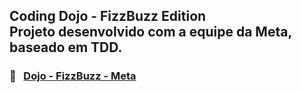 <h2> Coding Dojo - FizzBuzz Edition</br>
 Projeto desenvolvido com a equipe da Meta, baseado em TDD.
</h2>


<h3> 🔗 &nbsp; <a href="https://gitlab.meta.com.br/meta-awesome/dojo/fizzbuzz-tbd">Dojo - FizzBuzz - Meta</a> </h3>
